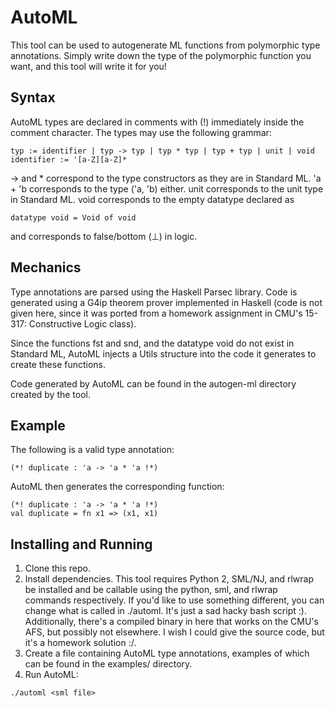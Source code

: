 # AutoML

This tool can be used to autogenerate ML functions from polymorphic type annotations. Simply write down the type of the 
polymorphic function you want, and this tool will write it for you!

## Syntax

AutoML types are declared in comments with (!) immediately inside the comment character. The types may use the following grammar:

```
typ := identifier | typ -> typ | typ * typ | typ + typ | unit | void
identifier := '[a-Z][a-Z]*
```

-> and * correspond to the type constructors as they are in Standard ML. 'a + 'b corresponds to the type ('a, 'b) either. 
unit corresponds to the unit type in Standard ML. void corresponds to the empty datatype declared as 
```
datatype void = Void of void
```
and corresponds to false/bottom (⊥) in logic. 

## Mechanics

Type annotations are parsed using the Haskell Parsec library. Code is generated using a G4ip theorem prover implemented in 
Haskell (code is not given here, since it was ported from a homework assignment in CMU's 15-317: Constructive Logic class). 

Since the functions fst and snd, and the datatype void do not exist in Standard ML, AutoML injects a Utils structure into 
the code it generates to create these functions. 

Code generated by AutoML can be found in the autogen-ml directory created by the tool.


## Example
The following is a valid type annotation:

```
(*! duplicate : 'a -> 'a * 'a !*)
```

AutoML then generates the corresponding function:

```
(*! duplicate : 'a -> 'a * 'a !*)
val duplicate = fn x1 => (x1, x1)
```

## Installing and Running
1. Clone this repo.
2. Install dependencies. This tool requires Python 2, SML/NJ, and rlwrap be installed and be callable using the python, sml, and rlwrap commands respectively. If you'd like to use something different, you can change what is called in ./automl. It's just a sad hacky bash script :). Additionally, there's a compiled binary in here that works on the CMU's AFS, but possibly not elsewhere. I wish I could give the source code, but it's a homework solution :/. 
3. Create a file containing AutoML type annotations, examples of which can be found in the examples/ directory.
4. Run AutoML:
```
./automl <sml file>
```
